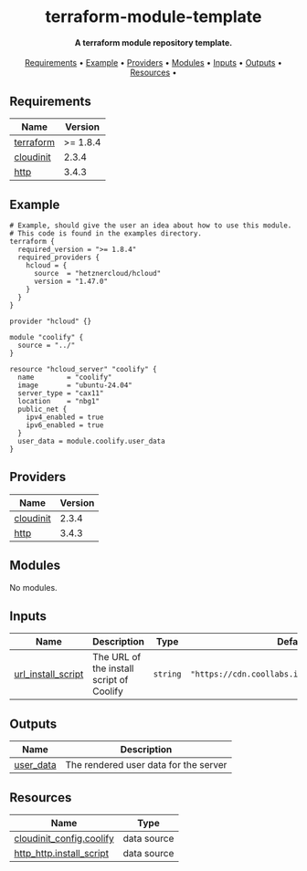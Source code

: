 <h1 align="center">
  terraform-module-template
  <br>
</h1>

<h4 align="center">A terraform module repository template.</h4>

<p align="center">
  <a href="#requirements">Requirements</a> •
  <a href="#example">Example</a> •
  <a href="#providers">Providers</a> •
  <a href="#modules">Modules</a> •
  <a href="#inputs">Inputs</a> •
  <a href="#Outputs">Outputs</a> •
  <a href="#resources">Resources</a> •
</p>

<!-- BEGIN_TF_DOCS -->
## Requirements

| Name | Version |
|------|---------|
| <a name="requirement_terraform"></a> [terraform](#requirement\_terraform) | >= 1.8.4 |
| <a name="requirement_cloudinit"></a> [cloudinit](#requirement\_cloudinit) | 2.3.4 |
| <a name="requirement_http"></a> [http](#requirement\_http) | 3.4.3 |

## Example

```hcl
# Example, should give the user an idea about how to use this module.
# This code is found in the examples directory.
terraform {
  required_version = ">= 1.8.4"
  required_providers {
    hcloud = {
      source  = "hetznercloud/hcloud"
      version = "1.47.0"
    }
  }
}

provider "hcloud" {}

module "coolify" {
  source = "../"
}

resource "hcloud_server" "coolify" {
  name        = "coolify"
  image       = "ubuntu-24.04"
  server_type = "cax11"
  location    = "nbg1"
  public_net {
    ipv4_enabled = true
    ipv6_enabled = true
  }
  user_data = module.coolify.user_data
}
```

## Providers

| Name | Version |
|------|---------|
| <a name="provider_cloudinit"></a> [cloudinit](#provider\_cloudinit) | 2.3.4 |
| <a name="provider_http"></a> [http](#provider\_http) | 3.4.3 |

## Modules

No modules.

## Inputs

| Name | Description | Type | Default | Required |
|------|-------------|------|---------|:--------:|
| <a name="input_url_install_script"></a> [url\_install\_script](#input\_url\_install\_script) | The URL of the install script of Coolify | `string` | `"https://cdn.coollabs.io/coolify/install.sh"` | no |

## Outputs

| Name | Description |
|------|-------------|
| <a name="output_user_data"></a> [user\_data](#output\_user\_data) | The rendered user data for the server |

## Resources

| Name | Type |
|------|------|
| [cloudinit_config.coolify](https://registry.terraform.io/providers/hashicorp/cloudinit/2.3.4/docs/data-sources/config) | data source |
| [http_http.install_script](https://registry.terraform.io/providers/hashicorp/http/3.4.3/docs/data-sources/http) | data source |
<!-- END_TF_DOCS -->